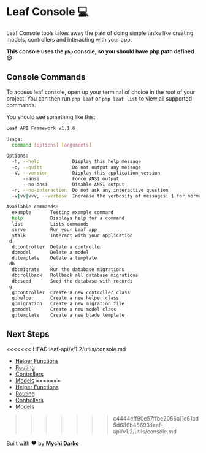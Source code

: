 # Leaf Console 💻

Leaf Console tools takes away the pain of doing simple tasks like creating models, controllers and interacting with your app.

**This console uses the `php` console, so you should have php path defined😉**

## Console Commands

To access leaf console, open up your terminal of choice in the root of your project. You can then run `php leaf` or `php leaf list` to view all supported commands.

You should see something like this:

```bash
Leaf API Framework v1.1.0

Usage:
  command [options] [arguments]

Options:
  -h, --help            Display this help message
  -q, --quiet           Do not output any message
  -V, --version         Display this application version
      --ansi            Force ANSI output
      --no-ansi         Disable ANSI output
  -n, --no-interaction  Do not ask any interactive question
  -v|vv|vvv, --verbose  Increase the verbosity of messages: 1 for normal output, 2 for more verbose output and 3 for debug

Available commands:
  example       Testing example command
  help          Displays help for a command
  list          Lists commands
  serve         Run your Leaf app
  stalk         Interact with your application
 d
  d:controller  Delete a controller
  d:model       Delete a model
  d:template    Delete a template
 db
  db:migrate    Run the database migrations
  db:rollback   Rollback all database migrations
  db:seed       Seed the database with records
 g
  g:controller  Create a new controller class
  g:helper      Create a new helper class
  g:migration   Create a new migration file
  g:model       Create a new model class
  g:template    Create a new blade template
```

## Next Steps

<<<<<<< HEAD:leaf-api/v/1.2/utils/console.md
- [Helper Functions](/leaf-api/v1.2/utils/functions)
- [Routing](/leaf-api/v1.2/core/routing)
- [Controllers](/leaf-api/v1.2/core/controllers)
- [Models](/leaf-api/v1.2/core/models)
=======
- [Helper Functions](/leaf-api/v/1.2/utils/functions)
- [Routing](/leaf-api/v/1.2/core/routing)
- [Controllers](/leaf-api/v/1.2/core/controllers)
- [Models](/leaf-api/v/1.2/core/models)
>>>>>>> c4444eff90e57ffbe2066a11c61ad5d686b48693:leaf-api/v1.2/utils/console.md

Built with ❤ by [**Mychi Darko**](//mychi.netlify.app)
